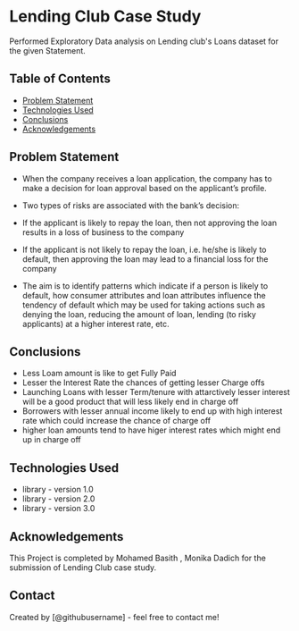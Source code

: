 # Lending Club Case Study

Performed Exploratory Data analysis on Lending club's Loans dataset for the given Statement.



## Table of Contents
* [Problem Statement](#general-information)
* [Technologies Used](#technologies-used)
* [Conclusions](#conclusions)
* [Acknowledgements](#acknowledgements)

<!-- You can include any other section that is pertinent to your problem -->

## Problem Statement

- When the company receives a loan application, the company has to make a decision for loan approval based on the applicant’s profile.

- Two types of risks are associated with the bank’s decision:

- If the applicant is likely to repay the loan, then not approving the loan results in a loss of business to the company
- If the applicant is not likely to repay the loan, i.e. he/she is likely to default, then approving the loan may lead to a financial loss for the company
- The aim is to identify patterns which indicate if a person is likely to default, how consumer attributes and loan attributes influence the tendency of default which may be used for taking actions such as denying the loan, reducing the amount of loan, lending (to risky applicants) at a higher interest rate, etc.

<!-- You don't have to answer all the questions - just the ones relevant to your project. -->

## Conclusions
- Less Loam amount is like to get Fully Paid
- Lesser the Interest Rate the chances of getting lesser Charge offs
- Launching Loans with lesser Term/tenure with attarctively lesser interest will be a good product that will less likely end in charge off
- Borrowers with lesser annual income likely to end up with high interest rate which could increase the chance of charge off
- higher loan amounts tend to have higer interest rates which might end up in charge off

<!-- You don't have to answer all the questions - just the ones relevant to your project. -->


## Technologies Used
- library - version 1.0
- library - version 2.0
- library - version 3.0

<!-- As the libraries versions keep on changing, it is recommended to mention the version of library used in this project -->

## Acknowledgements

This Project is completed by Mohamed Basith , Monika Dadich for the submission of Lending Club case study.

## Contact
Created by [@githubusername] - feel free to contact me!


<!-- Optional -->
<!-- ## License -->
<!-- This project is open source and available under the [... License](). -->

<!-- You don't have to include all sections - just the one's relevant to your project -->